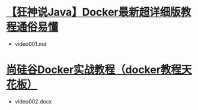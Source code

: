 # [【狂神说Java】Docker最新超详细版教程通俗易懂](https://www.bilibili.com/video/BV1og4y1q7M4)
* video001.md
# [尚硅谷Docker实战教程（docker教程天花板）](https://www.bilibili.com/video/BV1gr4y1U7CY/)
  * video002.docx